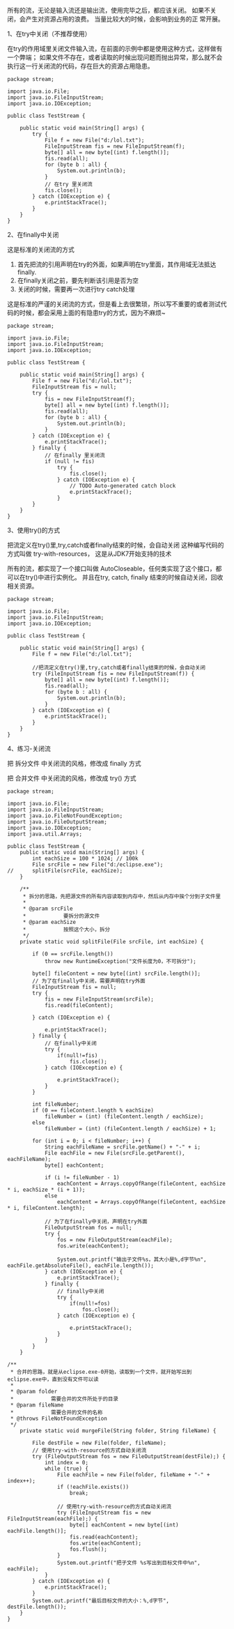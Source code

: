 所有的流，无论是输入流还是输出流，使用完毕之后，都应该关闭。 如果不关闭，会产生对资源占用的浪费。 当量比较大的时候，会影响到业务的正
常开展。

1、在try中关闭（不推荐使用）

在try的作用域里关闭文件输入流，在前面的示例中都是使用这种方式，这样做有一个弊端；
如果文件不存在，或者读取的时候出现问题而抛出异常，那么就不会执行这一行关闭流的代码，存在巨大的资源占用隐患。 

    package stream;
     
    import java.io.File;
    import java.io.FileInputStream;
    import java.io.IOException;
     
    public class TestStream {
     
        public static void main(String[] args) {
            try {
                File f = new File("d:/lol.txt");
                FileInputStream fis = new FileInputStream(f);
                byte[] all = new byte[(int) f.length()];
                fis.read(all);
                for (byte b : all) {
                    System.out.println(b);
                }
                // 在try 里关闭流
                fis.close();
            } catch (IOException e) {
                e.printStackTrace();
            }
        }
    }

2、在finally中关闭

这是标准的关闭流的方式
1. 首先把流的引用声明在try的外面，如果声明在try里面，其作用域无法抵达finally.
2. 在finally关闭之前，要先判断该引用是否为空
3. 关闭的时候，需要再一次进行try catch处理

这是标准的严谨的关闭流的方式，但是看上去很繁琐，所以写不重要的或者测试代码的时候，都会采用上面的有隐患try的方式，因为不麻烦~

    package stream;
     
    import java.io.File;
    import java.io.FileInputStream;
    import java.io.IOException;
     
    public class TestStream {
     
        public static void main(String[] args) {
            File f = new File("d:/lol.txt");
            FileInputStream fis = null;
            try {
                fis = new FileInputStream(f);
                byte[] all = new byte[(int) f.length()];
                fis.read(all);
                for (byte b : all) {
                    System.out.println(b);
                }
            } catch (IOException e) {
                e.printStackTrace();
            } finally {
                // 在finally 里关闭流
                if (null != fis)
                    try {
                        fis.close();
                    } catch (IOException e) {
                        // TODO Auto-generated catch block
                        e.printStackTrace();
                    }
            }
        }
    }

3、使用try()的方式

把流定义在try()里,try,catch或者finally结束的时候，会自动关闭
这种编写代码的方式叫做 try-with-resources， 这是从JDK7开始支持的技术

所有的流，都实现了一个接口叫做 AutoCloseable，任何类实现了这个接口，都可以在try()中进行实例化。 并且在try, catch, finally
结束的时候自动关闭，回收相关资源。

    package stream;
      
    import java.io.File;
    import java.io.FileInputStream;
    import java.io.IOException;
      
    public class TestStream {
      
        public static void main(String[] args) {
            File f = new File("d:/lol.txt");
      
            //把流定义在try()里,try,catch或者finally结束的时候，会自动关闭
            try (FileInputStream fis = new FileInputStream(f)) {
                byte[] all = new byte[(int) f.length()];
                fis.read(all);
                for (byte b : all) {
                    System.out.println(b);
                }
            } catch (IOException e) {
                e.printStackTrace();
            }
        }
    }

4、练习-关闭流

把 拆分文件 中关闭流的风格，修改成 finally 方式

把 合并文件 中关闭流的风格，修改成 try() 方式

    package stream;
      
    import java.io.File;
    import java.io.FileInputStream;
    import java.io.FileNotFoundException;
    import java.io.FileOutputStream;
    import java.io.IOException;
    import java.util.Arrays;
      
    public class TestStream {
        public static void main(String[] args) {
            int eachSize = 100 * 1024; // 100k
            File srcFile = new File("d:/eclipse.exe");
    //      splitFile(srcFile, eachSize);
        }
      
        /**
         * 拆分的思路，先把源文件的所有内容读取到内存中，然后从内存中挨个分到子文件里
         *
         * @param srcFile
         *            要拆分的源文件
         * @param eachSize
         *            按照这个大小，拆分
         */
        private static void splitFile(File srcFile, int eachSize) {
      
            if (0 == srcFile.length())
                throw new RuntimeException("文件长度为0，不可拆分");
      
            byte[] fileContent = new byte[(int) srcFile.length()];
            // 为了在finally中关闭，需要声明在try外面
            FileInputStream fis = null;
            try {
                fis = new FileInputStream(srcFile);
                fis.read(fileContent);
      
            } catch (IOException e) {
      
                e.printStackTrace();
            } finally {
                // 在finally中关闭
                try {
                    if(null!=fis)
                        fis.close();
                } catch (IOException e) {
      
                    e.printStackTrace();
                }
            }
      
            int fileNumber;
            if (0 == fileContent.length % eachSize)
                fileNumber = (int) (fileContent.length / eachSize);
            else
                fileNumber = (int) (fileContent.length / eachSize) + 1;
      
            for (int i = 0; i < fileNumber; i++) {
                String eachFileName = srcFile.getName() + "-" + i;
                File eachFile = new File(srcFile.getParent(), eachFileName);
                byte[] eachContent;
      
                if (i != fileNumber - 1)
                    eachContent = Arrays.copyOfRange(fileContent, eachSize * i, eachSize * (i + 1));
                else
                    eachContent = Arrays.copyOfRange(fileContent, eachSize * i, fileContent.length);
      
                // 为了在finally中关闭，声明在try外面
                FileOutputStream fos = null;
                try {
                    fos = new FileOutputStream(eachFile);
                    fos.write(eachContent);
      
                    System.out.printf("输出子文件%s，其大小是%,d字节%n", eachFile.getAbsoluteFile(), eachFile.length());
                } catch (IOException e) {
                    e.printStackTrace();
                } finally {
                    // finally中关闭
                    try {
                        if(null!=fos)
                            fos.close();
                    } catch (IOException e) {
      
                        e.printStackTrace();
                    }
                }
            }
        }
  
    /**
     * 合并的思路，就是从eclipse.exe-0开始，读取到一个文件，就开始写出到 eclipse.exe中，直到没有文件可以读
     *
     * @param folder
     *            需要合并的文件所处于的目录
     * @param fileName
     *            需要合并的文件的名称
     * @throws FileNotFoundException
     */
        private static void murgeFile(String folder, String fileName) {
      
            File destFile = new File(folder, fileName);
            // 使用try-with-resource的方式自动关闭流
            try (FileOutputStream fos = new FileOutputStream(destFile);) {
                int index = 0;
                while (true) {
                    File eachFile = new File(folder, fileName + "-" + index++);
                    if (!eachFile.exists())
                        break;
      
                    // 使用try-with-resource的方式自动关闭流
                    try (FileInputStream fis = new FileInputStream(eachFile);) {
                        byte[] eachContent = new byte[(int) eachFile.length()];
                        fis.read(eachContent);
                        fos.write(eachContent);
                        fos.flush();
                    }
                    System.out.printf("把子文件 %s写出到目标文件中%n", eachFile);
                }
            } catch (IOException e) {
                e.printStackTrace();
            }
            System.out.printf("最后目标文件的大小：%,d字节", destFile.length());
        }
    }